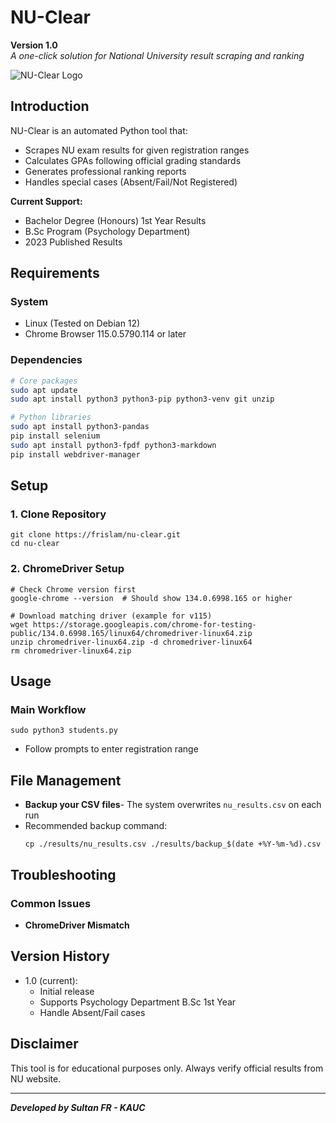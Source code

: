# NU-Clear
**Version 1.0**  
*A one-click solution for National University result scraping and ranking*

![NU-Clear Logo](https://upload.wikimedia.org/wikipedia/en/thumb/5/58/National_University%2C_Bangladesh_crest.svg/800px-National_University%2C_Bangladesh_crest.svg.png)

## Introduction
NU-Clear is an automated Python tool that:
- Scrapes NU exam results for given registration ranges
- Calculates GPAs following official grading standards
- Generates professional ranking reports
- Handles special cases (Absent/Fail/Not Registered)

**Current Support:**
- Bachelor Degree (Honours) 1st Year Results
- B.Sc Program (Psychology Department)
- 2023 Published Results

## Requirements

### System
- Linux (Tested on Debian 12)
- Chrome Browser 115.0.5790.114 or later

### Dependencies
```bash
# Core packages
sudo apt update
sudo apt install python3 python3-pip python3-venv git unzip

# Python libraries
sudo apt install python3-pandas
pip install selenium
sudo apt install python3-fpdf python3-markdown
pip install webdriver-manager
```
## Setup

 ### 1. Clone Repository
```
git clone https://frislam/nu-clear.git
cd nu-clear
```
 ### 2. ChromeDriver Setup
```
# Check Chrome version first
google-chrome --version  # Should show 134.0.6998.165 or higher

# Download matching driver (example for v115)
wget https://storage.googleapis.com/chrome-for-testing-public/134.0.6998.165/linux64/chromedriver-linux64.zip
unzip chromedriver-linux64.zip -d chromedriver-linux64
rm chromedriver-linux64.zip
```
## Usage

 ### Main Workflow
```
sudo python3 students.py
```
- Follow prompts to enter registration range

## File Management
- **Backup your CSV files**- The system overwrites `nu_results.csv` on each run
- Recommended backup command:
  ```
  cp ./results/nu_results.csv ./results/backup_$(date +%Y-%m-%d).csv
  ```

## Troubleshooting
  
  ### Common Issues
  - **ChromeDriver Mismatch**

## Version History
- 1.0 (current):
  - Initial release
  - Supports Psychology Department B.Sc 1st Year
  - Handle Absent/Fail cases

## Disclaimer
This tool is for educational purposes only. Always verify official results from NU website.

---
***Developed by Sultan FR - KAUC***
